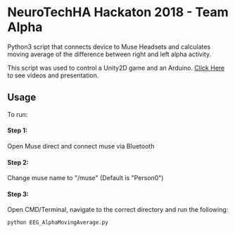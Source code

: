# NeuroTechHA Hackaton 2018 - Team Alpha  

Python3 script that connects device to Muse Headsets and calculates moving average of the difference between right and left alpha activity.


This script was used to control a Unity2D game and an Arduino. [Click Here](https://drive.google.com/drive/folders/1QERmiduSzZatXzmTA7BEhZ6Lq_D1JUCk?usp=sharing) to see videos and presentation.


## Usage
To run:

#### Step 1:
Open Muse direct and connect muse via Bluetooth 


#### Step 2:
Change muse name to "/muse" (Default is "Person0") 

#### Step 3:
Open CMD/Terminal, navigate to the correct directory and run the following:

```bash
python EEG_AlphaMovingAverage.py 
```

